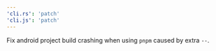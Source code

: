 ```yaml
---
'cli.rs': 'patch'
'cli.js': 'patch'
---
```


Fix android project build crashing when using `pnpm` caused by extra `--`.
